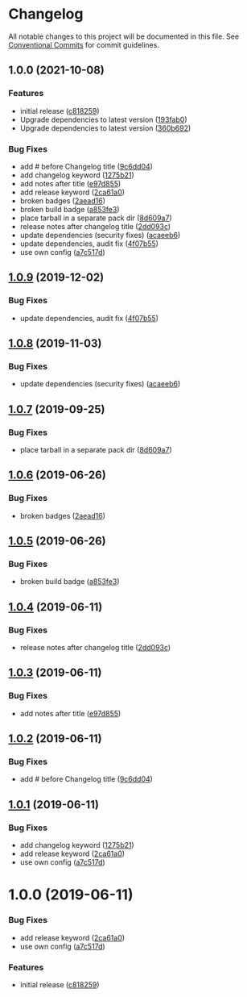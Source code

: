 # Changelog

All notable changes to this project will be documented in this file. See
[Conventional Commits](https://conventionalcommits.org) for commit guidelines.

## 1.0.0 (2021-10-08)


### Features

* initial release ([c818259](https://github.com/vc-vantage/semantic-release-npm-github-config/commits/c818259e233d2ac141c5a4771838d104b91984e8))
* Upgrade dependencies to latest version ([193fab0](https://github.com/vc-vantage/semantic-release-npm-github-config/commits/193fab02538b7140f0731ddadf2783839e4e9425))
* Upgrade dependencies to latest version ([360b692](https://github.com/vc-vantage/semantic-release-npm-github-config/commits/360b692e61da649a941fc87a1942760fdb631d71))


### Bug Fixes

* add # before Changelog title ([9c6dd04](https://github.com/vc-vantage/semantic-release-npm-github-config/commits/9c6dd0499da57f9d8abcb98b1f65de14c3b326c9))
* add changelog keyword ([1275b21](https://github.com/vc-vantage/semantic-release-npm-github-config/commits/1275b215038f7f1ee936ed2769ed3cca2bc2854b))
* add notes after title ([e97d855](https://github.com/vc-vantage/semantic-release-npm-github-config/commits/e97d855e93ae6e3fdcf4d5e7539ec9d99cd7ffda))
* add release keyword ([2ca61a0](https://github.com/vc-vantage/semantic-release-npm-github-config/commits/2ca61a020be69c5312f382b2567f31f5ce5b1022))
* broken badges ([2aead16](https://github.com/vc-vantage/semantic-release-npm-github-config/commits/2aead168ac49bd8da12452d87adfcfa29ec7a87b))
* broken build badge ([a853fe3](https://github.com/vc-vantage/semantic-release-npm-github-config/commits/a853fe3572b1a7949c1260e044b658ba5046e9da))
* place tarball in a separate pack dir ([8d609a7](https://github.com/vc-vantage/semantic-release-npm-github-config/commits/8d609a72ca0102f5533b351053c76c3586dcde74))
* release notes after changelog title ([2dd093c](https://github.com/vc-vantage/semantic-release-npm-github-config/commits/2dd093c9395a9d2a8c37564bb8d768faa7c1f378))
* update dependencies (security fixes) ([acaeeb6](https://github.com/vc-vantage/semantic-release-npm-github-config/commits/acaeeb69a87bc12c72e1650559a594a123eecbf4))
* update dependencies, audit fix ([4f07b55](https://github.com/vc-vantage/semantic-release-npm-github-config/commits/4f07b55022212a4d3c721219a805c949857ef7ae))
* use own config ([a7c517d](https://github.com/vc-vantage/semantic-release-npm-github-config/commits/a7c517dec78d134134db14d3ae618213011ddbad))

## [1.0.9](https://github.com/jedmao/semantic-release-npm-github-config/compare/v1.0.8...v1.0.9) (2019-12-02)


### Bug Fixes

* update dependencies, audit fix ([4f07b55](https://github.com/jedmao/semantic-release-npm-github-config/commit/4f07b55022212a4d3c721219a805c949857ef7ae))

## [1.0.8](https://github.com/jedmao/semantic-release-npm-github-config/compare/v1.0.7...v1.0.8) (2019-11-03)


### Bug Fixes

* update dependencies (security fixes) ([acaeeb6](https://github.com/jedmao/semantic-release-npm-github-config/commit/acaeeb69a87bc12c72e1650559a594a123eecbf4))

## [1.0.7](https://github.com/jedmao/semantic-release-npm-github-config/compare/v1.0.6...v1.0.7) (2019-09-25)


### Bug Fixes

* place tarball in a separate pack dir ([8d609a7](https://github.com/jedmao/semantic-release-npm-github-config/commit/8d609a7))

## [1.0.6](https://github.com/jedmao/semantic-release-npm-github-config/compare/v1.0.5...v1.0.6) (2019-06-26)


### Bug Fixes

* broken badges ([2aead16](https://github.com/jedmao/semantic-release-npm-github-config/commit/2aead16))

## [1.0.5](https://github.com/jedmao/semantic-release-npm-github-config/compare/v1.0.4...v1.0.5) (2019-06-26)


### Bug Fixes

* broken build badge ([a853fe3](https://github.com/jedmao/semantic-release-npm-github-config/commit/a853fe3))

## [1.0.4](https://github.com/jedmao/semantic-release-npm-github-config/compare/v1.0.3...v1.0.4) (2019-06-11)


### Bug Fixes

* release notes after changelog title ([2dd093c](https://github.com/jedmao/semantic-release-npm-github-config/commit/2dd093c))

## [1.0.3](https://github.com/jedmao/semantic-release-npm-github-config/compare/v1.0.2...v1.0.3) (2019-06-11)


### Bug Fixes

* add notes after title ([e97d855](https://github.com/jedmao/semantic-release-npm-github-config/commit/e97d855))

## [1.0.2](https://github.com/jedmao/semantic-release-npm-github-config/compare/v1.0.1...v1.0.2) (2019-06-11)


### Bug Fixes

* add # before Changelog title ([9c6dd04](https://github.com/jedmao/semantic-release-npm-github-config/commit/9c6dd04))

## [1.0.1](https://github.com/jedmao/semantic-release-npm-github-config/compare/v1.0.0...v1.0.1) (2019-06-11)


### Bug Fixes

* add changelog keyword ([1275b21](https://github.com/jedmao/semantic-release-npm-github-config/commit/1275b21))
* add release keyword ([2ca61a0](https://github.com/jedmao/semantic-release-npm-github-config/commit/2ca61a0))
* use own config ([a7c517d](https://github.com/jedmao/semantic-release-npm-github-config/commit/a7c517d))

# 1.0.0 (2019-06-11)


### Bug Fixes

* add release keyword ([2ca61a0](https://github.com/jedmao/semantic-release-npm-github-config/commit/2ca61a0))
* use own config ([a7c517d](https://github.com/jedmao/semantic-release-npm-github-config/commit/a7c517d))


### Features

* initial release ([c818259](https://github.com/jedmao/semantic-release-npm-github-config/commit/c818259))
